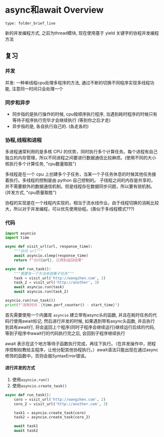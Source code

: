 # async和await Overview
 
```ccard
type: folder_brief_live
```
新的并发编程方式, 之前为thread模块, 现在使用基于 yield 关键字的协程并发编程方法
## 复习
### 并发
并发: 一种单线程cpu处理多程序的方法, 通过不断的切换不同程序实现多线程功能, 注意同一时间只会处理一个
### 同步和异步
- 同步指的是执行操作的时候, cpu按顺序执行程序, 当遇到耗时程序的时候只有等待子程序执行完毕才会继续执行 (等到你之后才走)
- 异步指的是, 各自执行自己的. (各走各的)
### 协程,线程和进程
多进程通常利用的是多核 CPU 的优势，同时执行多个计算任务。每个进程有自己独立的内存管理，所以不同进程之间要进行数据通信比较麻烦。(使用不同的大小核执行多个计算任务, "cpu数量取胜")

多线程是在一个 cpu 上创建多个子任务，当某一个子任务休息的时候其他任务接着执行。多线程的控制是由 python 自己控制的。 子线程之间的内存是共享的，并不需要额外的数据通信机制。但是线程存在数据同步问题，所以要有锁机制。 (并发方式, "cpu质量取胜")

协程的实现是在一个线程内实现的，相当于流水线作业。由于线程切换的消耗比较大，所以对于并发编程，可以优先使用协程。(类似于多线程模式???)
### 代码
```python
import asyncio
import time

async def visit_url(url, response_time):
    """访问 url"""
    await asyncio.sleep(response_time)
    return f"访问{url}, 已得到返回结果"

async def run_task():
    """需要有一个方法来收集子任务"""
    task = visit_url('http://wangzhen.com', 2)
    task_2 = visit_url('http://another', 3)
    await asyncio.run(task)
    await asyncio.run(task_2)

asyncio.run(run_task())
print(f"消耗时间：{time.perf_counter() - start_time}")
```

首先需要使用一个内置库 `asyncio` 建立带有async头的函数, 并且在耗时任务的代码行使用await标记, 然后进行并发的时候, 如果遇到带有async头函数, 并且执行到具有await行, 将会返回上个程序(同时子程序会继续运行)继续运行后续的代码, 等到子程序中await行的代码执行完之后, 会回到子程序继续执行

await 表示在这个地方等待子函数执行完成，再往下执行。（在并发操作中，把程序控制权教给主程序，让他分配其他协程执行。）await语法只能出现在通过async修饰的函数中，否则会报SyntaxError错误。

#### 进行并发的方式
1. 使用`asyncio.run()`
2. 使用`asyncio.create_task()`
```python
async def run_task():
    coro = visit_url('http://wangzhen.com', 2)
    coro_2 = visit_url('http://another.com', 3)

    task1 = asyncio.create_task(coro)
    task2 = asyncio.create_task(coro_2)

    await task1
    await task2

```